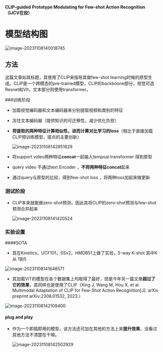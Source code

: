 **CLIP-guided Prototype Modulating for Few-shot Action Recognition（IJCV在投）**

# 模型结构图

![image-20231108140018745](C:\Users\19475\AppData\Roaming\Typora\typora-user-images\image-20231108140018745.png)

## 方法

这篇文章如其标题，其使用了CLIP来指导其做few-shot learning时候的原型生成。CLIP是一个跨模态的pre-trained模型，CLIP的backboone部分，视觉可选Resnet和VIt，文本部分则使用transformer。

###训练阶段

- 加载视觉编码器和文本编码器来分别提取视频和类别的特征

- 冻住文本编码器（提供知识的可迁移性，减少优化负担）

- **将提取的两种特征计算相似性，进而计算对比学习的loss**（相比于直接加载CLIP预训练模型，提点的主要创新）

  ![image-20231108142851629](C:\Users\19475\AppData\Roaming\Typora\typora-user-images\image-20231108142851629.png)

- 将support video两种特征**concat**一起输入tempoal transformer 得到原型

- query video 不通过text Encoder ，**不将两种特征concat**起来

- 通过query与原型的比较，得到few-shot loss ，将两种loss加起来做更新

### 测试阶段

- CLIP本来就能做zero-shot预测，因此其将CLIP的zero-shot预测与few-shot预测合并起来

  ![image-20231108141420524](C:\Users\19475\AppData\Roaming\Typora\typora-user-images\image-20231108141420524.png)

### 实验设置

####SOTA

- 其在Kinetics，UCF101，SSv2，HMDB51上做了实验，5-way K-shot 其中K 从 1到5

![image-20231108141648571](C:\Users\19475\AppData\Roaming\Typora\typora-user-images\image-20231108141648571.png)

- 其加载ViT的模型在各个数据集上均取得了最好，但是今年另一篇文章**超过了它的效果**，其同样也是使用了CLIP（Xing J, Wang M, Hou X, et al. Multimodal Adaptation of CLIP for Few-Shot Action Recognition[J]. arXiv preprint arXiv:2308.01532, 2023.）

![image-20231108142109400](C:\Users\19475\AppData\Roaming\Typora\typora-user-images\image-20231108142109400.png)

#### plug and play

- 作为一个即插即用的模型，该方法还可加在其他的方法上来**提升效果**，没看过其他方法不清楚在干嘛。

  ![image-20231108142502929](C:\Users\19475\AppData\Roaming\Typora\typora-user-images\image-20231108142502929.png)
